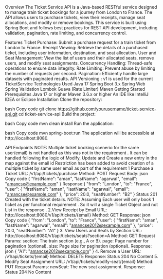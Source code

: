 Overview
The Ticket Service API is a Java-based RESTful service designed to manage train ticket bookings for a journey from London to France. The API allows users to purchase tickets, view their receipts, manage seat allocations, and modify or remove bookings. This service is built using Spring Boot and follows best practices for REST API development, including validation, pagination, rate limiting, and concurrency control.

Features
Ticket Purchase: Submit a purchase request for a train ticket from London to France.
Receipt Viewing: Retrieve the details of a purchased ticket, including user information, destination, and seat allocation.
User and Seat Management: View the list of users and their allocated seats, remove users, and modify seat assignments.
Concurrency Handling: Thread-safe operations to ensure data integrity.
Rate Limiting: Prevent abuse by limiting the number of requests per second.
Pagination: Efficiently handle large datasets with paginated results.
API Versioning : v1 is used for the current TicketService
Technologies Used
Java 17
Spring Boot 3.x
Spring Web
Spring Validation
Lombok
Guava (Rate Limiter)
Maven
Getting Started
Prerequisites
Java 17 or higher
Maven 3.6.x or higher
An IDE like IntelliJ IDEA or Eclipse
Installation
Clone the repository:

bash
Copy code
git clone https://github.com/yourusername/ticket-service-api.git
cd ticket-service-api
Build the project:

bash
Copy code
mvn clean install
Run the application:

bash
Copy code
mvn spring-boot:run
The application will be accessible at http://localhost:8080.

API Endpoints
NOTE: Multiple ticket booking scenerio for the same user(email) is  not handled as this was not in the requirement .
It can be handled following the logic of Modify, Update and Create a new entry in the map against the email id
Restriction has been added to avoid creation of a multiple ticket by same user email as part of the requirement
1 Purchase a Ticket
   URL: /v1/api/tickets/purchase
   Method: POST
   Request Body:
   json
   Copy code
   {
   "firstName": "aman",
   "lastName": "agarwal",
   "email": "amancse@example.com"
   }
   Response:{
   "from": "London",
   "to": "France",
   "user": {
   "firstName": "aman",
   "lastName": "agarwal",
   "email": "amancse@example.com"
   },
   "price": 20.0,
   "seatNumber": "B2"
   }
   Status 201 Created with the ticket details.
NOTE: Assuming Each user will only book 1 ticket as per functional requirement . 
So it will a single Ticket Object and not List<Ticket> in the response .
2.View Receipt by Email
   URL: http://localhost:8080/v1/api/tickets/{email}
   Method: GET
   Response:
   json
   Copy code
{
"from": "London",
"to": "France",
"user": {
"firstName": "aman",
"lastName": "agarwal",
"email": "amancse2012@example.com"
},
"price": 20.0,
"seatNumber": "A1"
}
3. View Users and Seats by Section
   URL: http://localhost:8080/v1/api/tickets/seats?section=A
   Method: GET
   Request Params:
   section: The train section (e.g., A or B).
   page: Page number for pagination (optional).
   size: Page size for pagination (optional).
   Response:
   json
   {
   "A1": "amancse2012@example.com"
   }
4. Remove a User
   URL: /v1/api/tickets/{email}
   Method: DELETE
   Response: Status 204 No Content
5. Modify Seat Assignment
   URL: /v1/api/tickets/modify-seat/{email}
   Method: PUT
   Request Params:
   newSeat: The new seat assignment.
   Response: Status 204 No Content